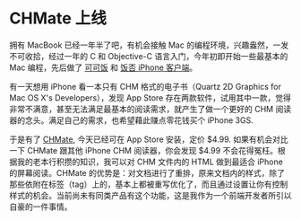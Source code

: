 # CHMate 上线

拥有 MacBook 已经一年半了吧，有机会接触 Mac 的编程环境，兴趣盎然，一发不可收拾，经过一年的 C 和 Objective-C 语言入门，今年初即开始一些最基本的 Mac 编程，先后做了 [可可饭][0] 和 [饭否 iPhone 客户端][1]。

有一天想用 iPhone 看一本只有 CHM 格式的电子书（Quartz 2D Graphics for Mac OS X's Developers），发现 App Store 存在两款软件，试用其中一款，觉得非常不满意，甚至无法满足最基本的阅读需求，就产生了做一个更好的 CHM 阅读器的念头。满足自己的需求，也希望藉此赚点零花钱买个 iPhone 3GS.

于是有了 [CHMate][2], 今天已经可在 App Store 安装，定价 $4.99\. 如果有机会对比一下 CHMate 跟其他 iPhone CHM 阅读器，你会发现 $4.99 不会花得冤枉。根据我的老本行积攒的知识，我可以对 CHM 文件内的 HTML 做到最适合 iPhone 的屏幕阅读。CHMate 的优势是：对文档进行了重排，原来文档内的样式，除了那些依附在标签（tag）上的，基本上都被重写优化了，而且通过设置让你有控制样式的机会。当前尚未有同类产品有这个功能，这是我作为一个前端开发者所引以自豪的一件事情。

[0]: http://code.google.com/p/cocoafan/
[1]: http://realazy.com/fanfouapp
[2]: http://chmate.com
